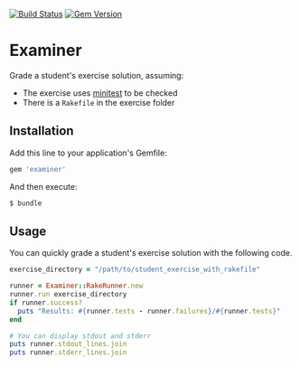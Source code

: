 [![Build Status](https://travis-ci.org/ssaunier/examiner.svg?branch=master)](https://travis-ci.org/ssaunier/examiner)
[![Gem Version](https://badge.fury.io/rb/examiner.svg)](http://badge.fury.io/rb/examiner)

# Examiner

Grade a student's exercise solution, assuming:

- The exercise uses [minitest](https://github.com/seattlerb/minitest) to be checked
- There is a `Rakefile` in the exercise folder

## Installation

Add this line to your application's Gemfile:

```ruby
gem 'examiner'
```

And then execute:

```bash
$ bundle
```

## Usage

You can quickly grade a student's exercise solution with
the following code.

```ruby
exercise_directory = "/path/to/student_exercise_with_rakefile"

runner = Examiner::RakeRunner.new
runner.run exercise_directory
if runner.success?
  puts "Results: #{runner.tests - runner.failures}/#{runner.tests}"
end

# You can display stdout and stderr
puts runner.stdout_lines.join
puts runner.stderr_lines.join
```

